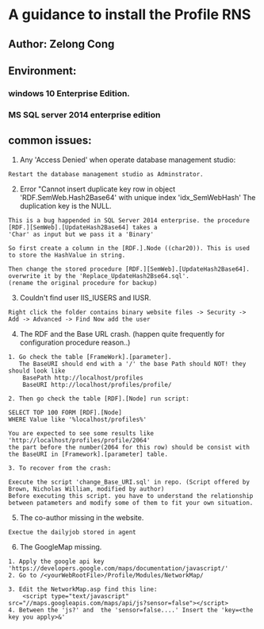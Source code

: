 # A guidance to install the Profile RNS
## Author: Zelong Cong 

## Environment:
### windows 10 Enterprise Edition.
### MS SQL server 2014 enterprise edition

## common issues:

1.  Any 'Access Denied' when operate database management studio:
```
Restart the database management studio as Adminstrator.
```
2.  Error "Cannot insert duplicate key row in object 'RDF.SemWeb.Hash2Base64' with unique index 'idx_SemWebHash' The duplication key is the NULL.

```
This is a bug happended in SQL Server 2014 enterprise. the procedure [RDF.][SemWeb].[UpdateHash2Base64] takes a 
'Char' as input but we pass it a 'Binary'

So first create a column in the [RDF.].Node ((char20)). This is used to store the HashValue in string.

Then change the stored procedure [RDF.][SemWeb].[UpdateHash2Base64]. overwrite it by the 'Replace_UpdateHash2Bse64.sql'. 
(rename the original procedure for backup)
```
3. Couldn't find user IIS_IUSERS and IUSR.
```
Right click the folder contains binary website files -> Security -> Add -> Advanced -> Find Now add the user
```
4. The RDF and the Base URL crash. (happen quite frequently for configuration procedure reason..)

```
1. Go check the table [FrameWork].[parameter]. 
   The BaseURI should end with a '/' the base Path should NOT! they should look like
	BasePath http://localhost/profiles
	BaseURI http://localhost/profiles/profile/

2. Then go check the table [RDF].[Node] run script:

SELECT TOP 100 FORM [RDF].[Node]
WHERE Value like '%localhost/profiles%'

You are expected to see some results like 'http://localhost/profiles/profile/2064' 
the part before the number(2064 for this row) should be consist with the BaseURI in [Framework].[parameter] table.

3. To recover from the crash: 

Execute the script 'change_Base_URI.sql' in repo. (Script offered by Brown, Nicholas William, modified by author)
Before executing this script. you have to understand the relationship between patameters and modify some of them to fit your own situation.

```

5. The co-author missing in the website.
```
Exectue the dailyjob stored in agent
```
6. The GoogleMap missing.
```
1. Apply the google api key 'https://developers.google.com/maps/documentation/javascript/'
2. Go to /<yourWebRootFile>/Profile/Modules/NetworkMap/

3. Edit the NetworkMap.asp find this line:
	<script type="text/javascript" src="//maps.googleapis.com/maps/api/js?sensor=false"></script>
4. Between the 'js?' and  the 'sensor=false....' Insert the 'key=<the key you apply>&'

```

